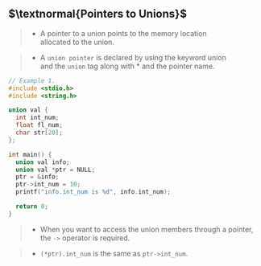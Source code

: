 ## $\textnormal{Pointers to Unions}$

> - A pointer to a union points to the memory location <br />
    allocated to the union.

> - A `union pointer` is declared by using the keyword union <br />
    and the `union` tag along with * and the pointer name.

```c
// Example 1.
#include <stdio.h>
#include <string.h>

union val {
  int int_num;
  float fl_num;
  char str[20];
};

int main() {
  union val info;
  union val *ptr = NULL;
  ptr = &info;
  ptr->int_num = 10;
  printf("info.int_num is %d", info.int_num);

  return 0;
}
```

> - When you want to access the union members through a pointer, <br />
    the `->` operator is required.

> - `(*ptr).int_num` is the same as `ptr->int_num`.
